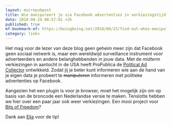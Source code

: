 ```yaml
---
layout: micropubpost
title: Wie manipuleert je via Facebook advertenties in verkiezingstijd?
date: 2018-08-24 08:57:01 +2h
published: true
mf-bookmark-of: https://boingboing.net/2018/08/23/find-out-whos-manipulating-y.html
category: links
---
```

Het mag voor de lezer van deze blog geen geheim meer zijn dat Facebook geen sociaal netwerk is, maar een wereldwijd surveillance instrument voor adverteerders en andere belanghebbenden in jouw data. Met de _midterm_ verkiezingen in aantocht in de USA heeft ProPublica de [Political Ad Collector](https://projects.propublica.org/political-ad-collector/) ontwikkeld. Zodat jij je beter kunt informeren wie aan de hand van je eigen data je probeert te <strike>manipuleren</strike> informeren met politieke advertenties op Facebook. 

Aangezien het een plugin is voor je browser, moet het mogelijk zijn om op basis van de broncode een Nederlandse versie te maken. Tenslotte hebben we hier over een paar jaar ook weer verkiezingen. Een mooi project voor [Bits of Freedom](https://www.bof.nl/)?

Dank aan [Elja](https://eljadaae.nl) voor de tip!